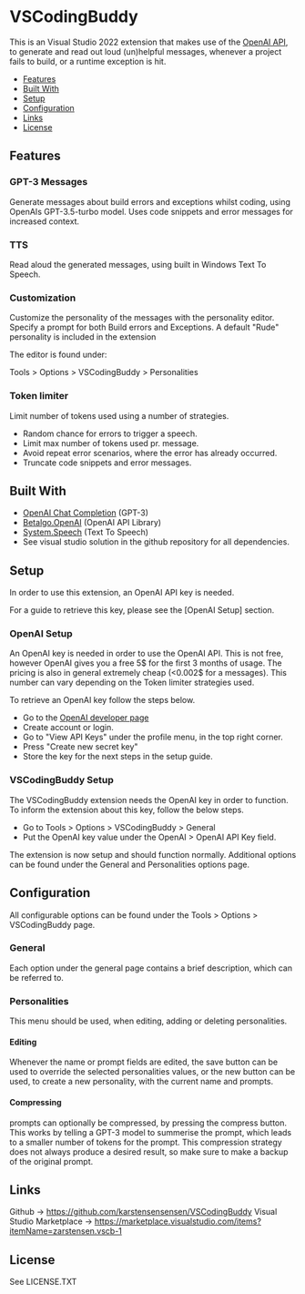 # VSCodingBuddy

This is an Visual Studio 2022 extension that makes use of the [OpenAI API](https://platform.openai.com/docs/api-reference),
to generate and read out loud (un)helpful messages,
whenever a project fails to build, or a runtime exception is hit.

- [Features](#features)
- [Built With](#built-with)
- [Setup](#setup)
- [Configuration](#configuration)
- [Links](#links)
- [License](#license)

## Features

### GPT-3 Messages

Generate messages about build errors and exceptions whilst coding, using OpenAIs GPT-3.5-turbo model.
Uses code snippets and error messages for increased context.

### TTS

Read aloud the generated messages, using built in Windows Text To Speech.

### Customization

Customize the personality of the messages with the personality editor.
Specify a prompt for both Build errors and Exceptions.
A default "Rude" personality is included in the extension

The editor is found under:

Tools > Options > VSCodingBuddy > Personalities

### Token limiter

Limit number of tokens used using a number of strategies.
- Random chance for errors to trigger a speech.
- Limit max number of tokens used pr. message.
- Avoid repeat error scenarios, where the error has already occurred.
- Truncate code snippets and error messages.

## Built With

- [OpenAI Chat Completion](https://platform.openai.com/docs/guides/chat) (GPT-3)
- [Betalgo.OpenAI](https://betalgo.github.io/openai/) (OpenAI API Library)
- [System.Speech](https://www.nuget.org/packages/System.Speech/) (Text To Speech)
- See visual studio solution in the github repository for all dependencies.

## Setup

In order to use this extension, an OpenAI API key is needed.

For a guide to retrieve this key, please see the [OpenAI Setup] section.

### OpenAI Setup
An OpenAI key is needed in order to use the OpenAI API.
This is not free, however OpenAI gives you a free 5$ for the first 3 months of usage.
The pricing is also in general extremely cheap (<0.002$ for a messages). This number can vary depending on the Token limiter strategies used.

To retrieve an OpenAI key follow the steps below.

- Go to the [OpenAI developer page](https://platform.openai.com/overview)
- Create account or login.
- Go to "View API Keys" under the profile menu, in the top right corner.
- Press "Create new secret key"
- Store the key for the next steps in the setup guide.

### VSCodingBuddy Setup
The VSCodingBuddy extension needs the OpenAI key in order to function.
To inform the extension about this key, follow the below steps.

- Go to Tools > Options > VSCodingBuddy > General
- Put the OpenAI key value under the OpenAI > OpenAI API Key field.

The extension is now setup and should function normally.
Additional options can be found under the General and Personalities options page.

## Configuration

All configurable options can be found under the Tools > Options > VSCodingBuddy page.

### General

Each option under the general page contains a brief description, which can be referred to.

### Personalities

This menu should be used, when editing, adding or deleting personalities.

#### Editing
Whenever the name or prompt fields are edited, the save button can be used to override the selected personalities values,
or the new button can be used, to create a new personality, with the current name and prompts.

#### Compressing
prompts can optionally be compressed, by pressing the compress button.
This works by telling a GPT-3 model to summerise the prompt, which leads to a smaller number of tokens for the prompt.
This compression strategy does not always produce a desired result, so make sure to make a backup of the original prompt.

## Links

Github -> https://github.com/karstensensensen/VSCodingBuddy
Visual Studio Marketplace -> https://marketplace.visualstudio.com/items?itemName=zarstensen.vscb-1

## License
See LICENSE.TXT

